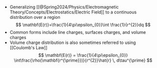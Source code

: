 - Generalizing [[@Spring2024/Physics/Electromagnetic Theory/Concepts/Electrostatics/Electric Field]] to a continuous distribution over a region
$$
\mathbf{E(r)}=\frac{1}{4\pi\epsilon_{0}}\int \frac{1}{r^{2}}dq 
$$
- Common forms include line charges, surfaces charges, and volume charges
- Volume charge distribution is also sometimes referred to using [[Coulomb's Law]]
$$
\mathbf{E(r)} = \frac{1}{4\pi\epsilon_{0}} \int\frac{\rho(\mathbf{r^{\prime}})}{r^{2}}\hat{r} \, d\tau^{\prime} 
$$

